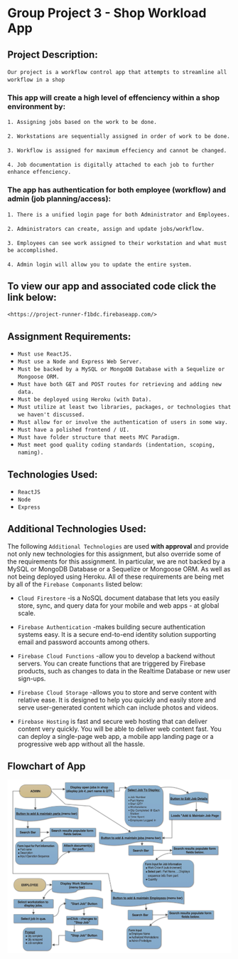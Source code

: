 # Group Project 3 - Shop Workload App

## Project Description:
   `Our project is a workflow control app that attempts to streamline all workflow in a shop`

  ### This app will create a high level of effenciency within a shop environment by:
    1. Assigning jobs based on the work to be done.

    2. Workstations are sequentially assigned in order of work to be done.

    3. Workflow is assigned for maximum effeciency and cannot be changed.

    4. Job documentation is digitally attached to each job to further enhance effenciency.

  ### The app has authentication for both employee (workflow) and admin (job planning/access):
    1. There is a unified login page for both Administrator and Employees.

    2. Administrators can create, assign and update jobs/workflow.

    3. Employees can see work assigned to their workstation and what must be accomplished.

    4. Admin login will allow you to update the entire system. 

## To view our app and associated code click the link below:
    
    <https://project-runner-f1bdc.firebaseapp.com/>

## Assignment Requirements: 

- `Must use ReactJS.`
- `Must use a Node and Express Web Server.`
- `Must be backed by a MySQL or MongoDB Database with a Sequelize or Mongoose ORM.`
- `Must have both GET and POST routes for retrieving and adding new data.`
- `Must be deployed using Heroku (with Data).`
- `Must utilize at least two libraries, packages, or technologies that we haven't discussed.`
- `Must allow for or involve the authentication of users in some way.`
- `Must have a polished frontend / UI.`
- `Must have folder structure that meets MVC Paradigm.`
- `Must meet good quality coding standards (indentation, scoping, naming).`

## Technologies Used:

- `ReactJS`
- `Node`
- `Express`

## Additional Technologies Used:

The following `Additional Technologies` are used **with approval** and provide 
not only new technologies for this assignment, but also override some of the
requirements for this assignment. In particular, we are not backed by a MySQL
or MongoDB Database or a Sequelize or Mongoose ORM. As well as not being deployed
using Heroku. All of these requirements are being met by all of the `Firebase Componants`
listed below:

- `Cloud Firestore` -is a NoSQL document database that lets you easily store, 
   sync, and query data for your mobile and web apps - at global scale.

- `Firebase Authentication` -makes building secure authentication systems easy. 
   It is a secure end-to-end identity solution supporting email and password 
   accounts among others.

- `Firebase Cloud Functions` -allow you to develop a backend without servers. 
   You can create functions that are triggered by Firebase products, such as 
   changes to data in the Realtime Database or new user sign-ups.

- `Firebase Cloud Storage` -allows you to store and serve content with relative 
   ease. It is designed to help you quickly and easily store and serve user-generated 
   content which can include photos and videos.

- `Firebase Hosting` is fast and secure web hosting that can deliver content 
   very quickly. You will be able to deliver web content fast. You can deploy a 
   single-page web app, a mobile app landing page or a progressive web app without 
   all the hassle.



## Flowchart of App


   ![Alt text](/client/src/components/images/flowChart.png "Optional Title")





